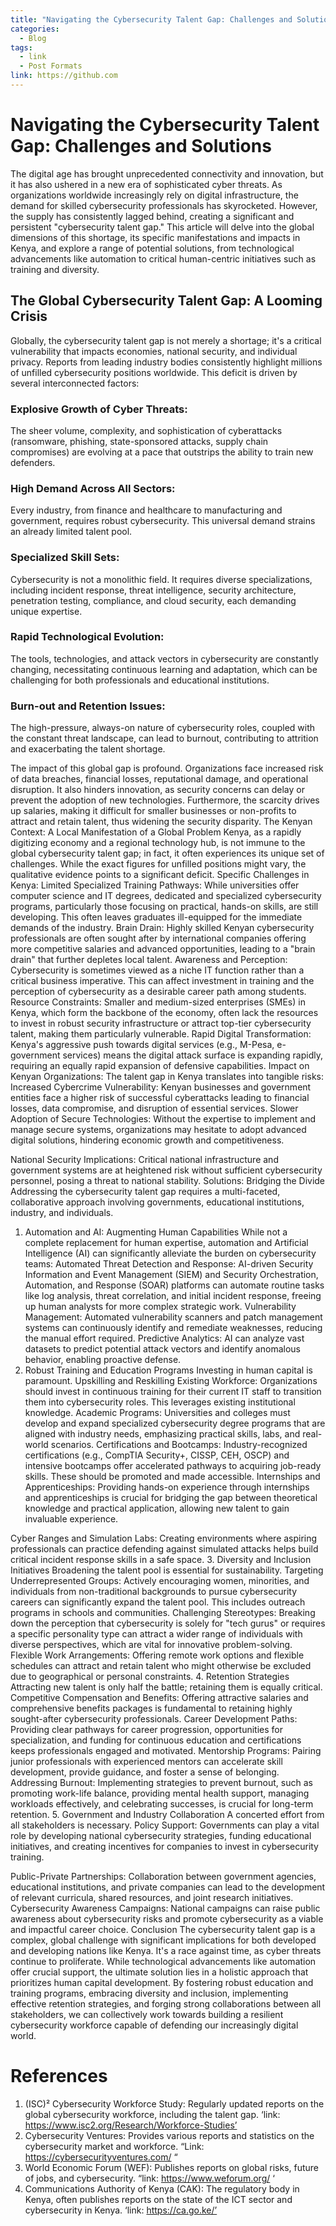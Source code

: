```yaml
---
title: "Navigating the Cybersecurity Talent Gap: Challenges and Solutions"
categories:
  - Blog
tags:
  - link
  - Post Formats
link: https://github.com
---
```


# Navigating the Cybersecurity Talent Gap: Challenges and Solutions
The digital age has brought unprecedented connectivity and innovation, but it has also ushered in a new era of sophisticated cyber threats. As organizations worldwide increasingly rely on digital infrastructure, the demand for skilled cybersecurity professionals has skyrocketed. However, the supply has consistently lagged behind, creating a significant and persistent "cybersecurity talent gap." This article will delve into the global dimensions of this shortage, its specific manifestations and impacts in Kenya, and explore a range of potential solutions, from technological advancements like automation to critical human-centric initiatives such as training and diversity.
## The Global Cybersecurity Talent Gap: A Looming Crisis
Globally, the cybersecurity talent gap is not merely a shortage; it's a critical vulnerability that impacts economies, national security, and individual privacy. Reports from leading industry bodies consistently highlight millions of unfilled cybersecurity positions worldwide. This deficit is driven by several interconnected factors:
### Explosive Growth of Cyber Threats: 
The sheer volume, complexity, and sophistication of cyberattacks (ransomware, phishing, state-sponsored attacks, supply chain compromises) are evolving at a pace that outstrips the ability to train new defenders.
### High Demand Across All Sectors: 
Every industry, from finance and healthcare to manufacturing and government, requires robust cybersecurity. This universal demand strains an already limited talent pool.
### Specialized Skill Sets:
 Cybersecurity is not a monolithic field. It requires diverse specializations, including incident response, threat intelligence, security architecture, penetration testing, compliance, and cloud security, each demanding unique expertise.
### Rapid Technological Evolution: 
The tools, technologies, and attack vectors in cybersecurity are constantly changing, necessitating continuous learning and adaptation, which can be challenging for both professionals and educational institutions.
### Burn-out and Retention Issues: 
The high-pressure, always-on nature of cybersecurity roles, coupled with the constant threat landscape, can lead to burnout, contributing to attrition and exacerbating the talent shortage.

The impact of this global gap is profound. Organizations face increased risk of data breaches, financial losses, reputational damage, and operational disruption. It also hinders innovation, as security concerns can delay or prevent the adoption of new technologies. Furthermore, the scarcity drives up salaries, making it difficult for smaller businesses or non-profits to attract and retain talent, thus widening the security disparity.
The Kenyan Context: A Local Manifestation of a Global Problem
Kenya, as a rapidly digitizing economy and a regional technology hub, is not immune to the global cybersecurity talent gap; in fact, it often experiences its unique set of challenges. While the exact figures for unfilled positions might vary, the qualitative evidence points to a significant deficit.
Specific Challenges in Kenya:
Limited Specialized Training Pathways: While universities offer computer science and IT degrees, dedicated and specialized cybersecurity programs, particularly those focusing on practical, hands-on skills, are still developing. This often leaves graduates ill-equipped for the immediate demands of the industry.
Brain Drain: Highly skilled Kenyan cybersecurity professionals are often sought after by international companies offering more competitive salaries and advanced opportunities, leading to a "brain drain" that further depletes local talent.
Awareness and Perception: Cybersecurity is sometimes viewed as a niche IT function rather than a critical business imperative. This can affect investment in training and the perception of cybersecurity as a desirable career path among students.
Resource Constraints: Smaller and medium-sized enterprises (SMEs) in Kenya, which form the backbone of the economy, often lack the resources to invest in robust security infrastructure or attract top-tier cybersecurity talent, making them particularly vulnerable.
Rapid Digital Transformation: Kenya's aggressive push towards digital services (e.g., M-Pesa, e-government services) means the digital attack surface is expanding rapidly, requiring an equally rapid expansion of defensive capabilities.
Impact on Kenyan Organizations:
The talent gap in Kenya translates into tangible risks:
Increased Cybercrime Vulnerability: Kenyan businesses and government entities face a higher risk of successful cyberattacks leading to financial losses, data compromise, and disruption of essential services.
Slower Adoption of Secure Technologies: Without the expertise to implement and manage secure systems, organizations may hesitate to adopt advanced digital solutions, hindering economic growth and competitiveness.

National Security Implications: Critical national infrastructure and government systems are at heightened risk without sufficient cybersecurity personnel, posing a threat to national stability.
Solutions: Bridging the Divide
Addressing the cybersecurity talent gap requires a multi-faceted, collaborative approach involving governments, educational institutions, industry, and individuals.
1. Automation and AI: Augmenting Human Capabilities
While not a complete replacement for human expertise, automation and Artificial Intelligence (AI) can significantly alleviate the burden on cybersecurity teams:
Automated Threat Detection and Response: AI-driven Security Information and Event Management (SIEM) and Security Orchestration, Automation, and Response (SOAR) platforms can automate routine tasks like log analysis, threat correlation, and initial incident response, freeing up human analysts for more complex strategic work.
Vulnerability Management: Automated vulnerability scanners and patch management systems can continuously identify and remediate weaknesses, reducing the manual effort required.
Predictive Analytics: AI can analyze vast datasets to predict potential attack vectors and identify anomalous behavior, enabling proactive defense.
2. Robust Training and Education Programs
Investing in human capital is paramount.
Upskilling and Reskilling Existing Workforce: Organizations should invest in continuous training for their current IT staff to transition them into cybersecurity roles. This leverages existing institutional knowledge.
Academic Programs: Universities and colleges must develop and expand specialized cybersecurity degree programs that are aligned with industry needs, emphasizing practical skills, labs, and real-world scenarios.
Certifications and Bootcamps: Industry-recognized certifications (e.g., CompTIA Security+, CISSP, CEH, OSCP) and intensive bootcamps offer accelerated pathways to acquiring job-ready skills. These should be promoted and made accessible.
Internships and Apprenticeships: Providing hands-on experience through internships and apprenticeships is crucial for bridging the gap between theoretical knowledge and practical application, allowing new talent to gain invaluable experience.

Cyber Ranges and Simulation Labs: Creating environments where aspiring professionals can practice defending against simulated attacks helps build critical incident response skills in a safe space.
3. Diversity and Inclusion Initiatives
Broadening the talent pool is essential for sustainability.
Targeting Underrepresented Groups: Actively encouraging women, minorities, and individuals from non-traditional backgrounds to pursue cybersecurity careers can significantly expand the talent pool. This includes outreach programs in schools and communities.
Challenging Stereotypes: Breaking down the perception that cybersecurity is solely for "tech gurus" or requires a specific personality type can attract a wider range of individuals with diverse perspectives, which are vital for innovative problem-solving.
Flexible Work Arrangements: Offering remote work options and flexible schedules can attract and retain talent who might otherwise be excluded due to geographical or personal constraints.
4. Retention Strategies
Attracting new talent is only half the battle; retaining them is equally critical.
Competitive Compensation and Benefits: Offering attractive salaries and comprehensive benefits packages is fundamental to retaining highly sought-after cybersecurity professionals.
Career Development Paths: Providing clear pathways for career progression, opportunities for specialization, and funding for continuous education and certifications keeps professionals engaged and motivated.
Mentorship Programs: Pairing junior professionals with experienced mentors can accelerate skill development, provide guidance, and foster a sense of belonging.
Addressing Burnout: Implementing strategies to prevent burnout, such as promoting work-life balance, providing mental health support, managing workloads effectively, and celebrating successes, is crucial for long-term retention.
5. Government and Industry Collaboration
A concerted effort from all stakeholders is necessary.
Policy Support: Governments can play a vital role by developing national cybersecurity strategies, funding educational initiatives, and creating incentives for companies to invest in cybersecurity training.

Public-Private Partnerships: Collaboration between government agencies, educational institutions, and private companies can lead to the development of relevant curricula, shared resources, and joint research initiatives.
Cybersecurity Awareness Campaigns: National campaigns can raise public awareness about cybersecurity risks and promote cybersecurity as a viable and impactful career choice.
Conclusion
The cybersecurity talent gap is a complex, global challenge with significant implications for both developed and developing nations like Kenya. It's a race against time, as cyber threats continue to proliferate. While technological advancements like automation offer crucial support, the ultimate solution lies in a holistic approach that prioritizes human capital development. By fostering robust education and training programs, embracing diversity and inclusion, implementing effective retention strategies, and forging strong collaborations between all stakeholders, we can collectively work towards building a resilient cybersecurity workforce capable of defending our increasingly digital world.
 
# References
1.	(ISC)² Cybersecurity Workforce Study: Regularly updated reports on the global cybersecurity workforce, including the talent gap. ‘link: https://www.isc2.org/Research/Workforce-Studies’
2.	Cybersecurity Ventures: Provides various reports and statistics on the cybersecurity market and workforce. “Link: https://cybersecurityventures.com/ “
3.	World Economic Forum (WEF): Publishes reports on global risks, future of jobs, and cybersecurity. “link: https://www.weforum.org/ ‘
4.	Communications Authority of Kenya (CAK): The regulatory body in Kenya, often publishes reports on the state of the ICT sector and cybersecurity in Kenya. ‘link: https://ca.go.ke/’

